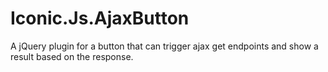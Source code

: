 # Iconic.Js.AjaxButton
A jQuery plugin for a button that can trigger ajax get endpoints and show a result based on the response. 
